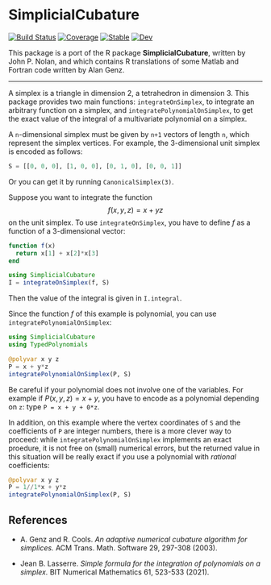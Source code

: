 # SimplicialCubature

[![Build Status](https://github.com/stla/SimplicialCubature.jl/actions/workflows/test.yml/badge.svg?branch=main)](https://github.com/stla/SimplicialCubature.jl/actions/workflows/test.yml?query=branch%3Amain)
[![Coverage](https://codecov.io/gh/stla/SimplicialCubature.jl/branch/main/graph/badge.svg)](https://codecov.io/gh/stla/SimplicialCubature.jl)
[![Stable](https://img.shields.io/badge/docs-stable-blue.svg)](https://stla.github.io/SimplicialCubature.jl/stable)
[![Dev](https://img.shields.io/badge/docs-dev-blue.svg)](https://stla.github.io/SimplicialCubature.jl/dev)

This package is a port of the R package **SimplicialCubature**, 
written by John P. Nolan, and which contains R translations of 
some Matlab and Fortran code written by Alan Genz.

___

A simplex is a triangle in dimension 2, a tetrahedron in dimension 3. 
This package provides two main functions: `integrateOnSimplex`, to integrate 
an arbitrary function on a simplex, and `integratePolynomialOnSimplex`, to 
get the exact value of the integral of a multivariate polynomial on a 
simplex.

A `n`-dimensional simplex must be given by `n+1` vectors of length `n`, 
which represent the simplex vertices. For example, the 3-dimensional 
unit simplex is encoded as follows:

```julia
S = [[0, 0, 0], [1, 0, 0], [0, 1, 0], [0, 0, 1]]
```

Or you can get it by running `CanonicalSimplex(3)`.

Suppose you want to integrate the function 
$$f(x, y ,z) = x + yz$$
on the unit simplex. To use `integrateOnSimplex`, you have to define $f$ 
as a function of a 3-dimensional vector:

```julia
function f(x)
  return x[1] + x[2]*x[3]
end

using SimplicialCubature
I = integrateOnSimplex(f, S)
```

Then the value of the integral is given in `I.integral`.

Since the function $f$ of this example is polynomial, you can use 
`integratePolynomialOnSimplex`:

```julia
using SimplicialCubature
using TypedPolynomials

@polyvar x y z
P = x + y*z
integratePolynomialOnSimplex(P, S)
```

Be careful if your polynomial does not involve one of the variables. 
For example if $P(x, y, z) = x + y$, you have to encode as a polynomial 
depending on `z`: type `P = x + y + 0*z`.

In addition, on this example where the vertex coordinates of `S` and the 
coefficients of `P` are integer numbers, there is a more clever way to 
proceed: while `integratePolynomialOnSimplex` implements an exact proedure, 
it is not free on (small) numerical errors, but the returned value in this 
situation will be really exact if you use a polynomial with *rational* 
coefficients:

```julia
@polyvar x y z
P = 1//1*x + y*z
integratePolynomialOnSimplex(P, S)
```


## References

- A. Genz and R. Cools. 
*An adaptive numerical cubature algorithm for simplices.* 
ACM Trans. Math. Software 29, 297-308 (2003).

- Jean B. Lasserre.
*Simple formula for the integration of polynomials on a simplex.* 
BIT Numerical Mathematics 61, 523-533 (2021).